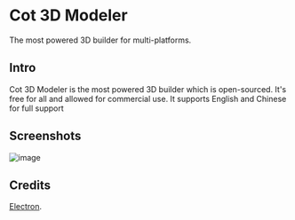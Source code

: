 ﻿# Cot 3D Modeler
The most powered 3D builder for multi-platforms.
## Intro
Cot 3D Modeler is the most powered 3D builder which is open-sourced. It's free for all and allowed for commercial use. It supports English and Chinese for full support
## Screenshots
![image](https://raw.fastgit.org/zjx2007/CAF_Cot-Application-Framework/main/Screenshot1.png)
## Credits
[Electron](https://github.com/electron/electron "Electron").
